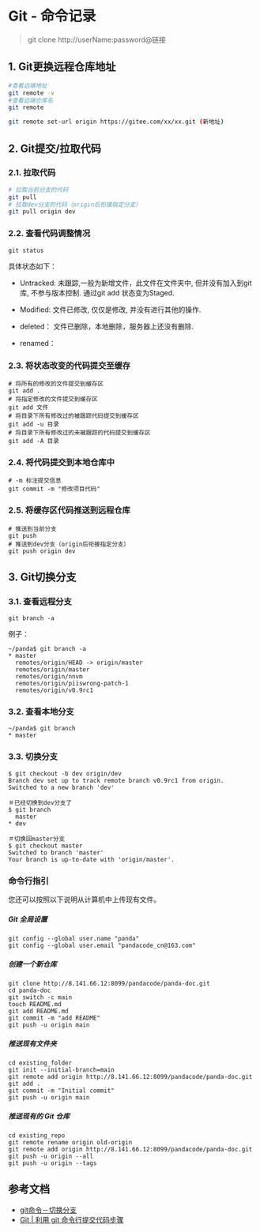 # Git - 命令记录

> git clone http://userName:password@链接

## 1. Git更换远程仓库地址

```sh
#查看远端地址
git remote -v
#查看远端仓库名
git remote 

git remote set-url origin https://gitee.com/xx/xx.git (新地址)
```

## 2. Git提交/拉取代码

### 2.1. 拉取代码

```sh
# 拉取当前分支的代码
git pull
# 拉取dev分支的代码（origin后衔接指定分支）
git pull origin dev
```

### 2.2. 查看代码调整情况

```shell
git status
```

具体状态如下：

- Untracked: 未跟踪,一般为新增文件，此文件在文件夹中, 但并没有加入到git库, 不参与版本控制. 通过git add 状态变为Staged.

- Modified: 文件已修改, 仅仅是修改, 并没有进行其他的操作.

- deleted： 文件已删除，本地删除，服务器上还没有删除.

- renamed：

### 2.3.  将状态改变的代码提交至缓存

```shell
# 将所有的修改的文件提交到缓存区
git add .
# 将指定修改的文件提交到缓存区
git add 文件
# 将目录下所有修改过的被跟踪代码提交到缓存区
git add -u 目录
# 将目录下所有修改过的未被跟踪的代码提交到缓存区
git add -A 目录
```

### 2.4. 将代码提交到本地仓库中

```shell
# -m 标注提交信息
git commit -m "修改项目代码"
```

### 2.5. 将缓存区代码推送到远程仓库

```shell
# 推送到当前分支
git push
# 推送到dev分支（origin后衔接指定分支）
git push origin dev
```

## 3. Git切换分支

### 3.1. 查看远程分支

```shell
git branch -a
```

例子：

```shell
~/panda$ git branch -a
* master
  remotes/origin/HEAD -> origin/master
  remotes/origin/master
  remotes/origin/nnvm
  remotes/origin/piiswrong-patch-1
  remotes/origin/v0.9rc1
```

### 3.2. 查看本地分支

```shell
~/panda$ git branch
* master
```

### 3.3. 切换分支

```shell
$ git checkout -b dev origin/dev
Branch dev set up to track remote branch v0.9rc1 from origin.
Switched to a new branch 'dev'

＃已经切换到dev分支了
$ git branch
  master
* dev

＃切换回master分支
$ git checkout master
Switched to branch 'master'
Your branch is up-to-date with 'origin/master'.
```

### 命令行指引

您还可以按照以下说明从计算机中上传现有文件。

##### Git 全局设置

```
git config --global user.name "panda"
git config --global user.email "pandacode_cn@163.com"
```

##### 创建一个新仓库

```
git clone http://8.141.66.12:8099/pandacode/panda-doc.git
cd panda-doc
git switch -c main
touch README.md
git add README.md
git commit -m "add README"
git push -u origin main
```

##### 推送现有文件夹

```
cd existing_folder
git init --initial-branch=main
git remote add origin http://8.141.66.12:8099/pandacode/panda-doc.git
git add .
git commit -m "Initial commit"
git push -u origin main
```

##### 推送现有的 Git 仓库

```
cd existing_repo
git remote rename origin old-origin
git remote add origin http://8.141.66.12:8099/pandacode/panda-doc.git
git push -u origin --all
git push -u origin --tags
```

## 参考文档

- [git命令－切换分支](https://blog.csdn.net/u014540717/article/details/54314126)
- [Git | 利用 git 命令行提交代码步骤](https://www.jianshu.com/p/8189ed4edf98)
